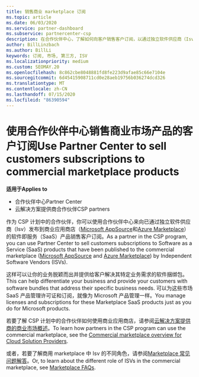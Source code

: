 ```yaml
---
title: 销售商业 marketplace 订阅
ms.topic: article
ms.date: 06/03/2020
ms.service: partner-dashboard
ms.subservice: partnercenter-csp
description: 在合作伙伴中心，了解如何向客户销售客户订阅，以通过独立软件供应商（Isv）发布到商业市场的 SaaS 产品。
author: BillLinzbach
ms.author: BillLi
keywords: 订阅, 市场, 第三方, ISV
ms.localizationpriority: medium
ms.custom: SEOMAY.20
ms.openlocfilehash: 8c862cbe8048881fd8fe223d9afae85c66e7104e
ms.sourcegitcommit: 6d45415908711cd0e28aeb19756b036274dcd326
ms.translationtype: MT
ms.contentlocale: zh-CN
ms.lasthandoff: 07/15/2020
ms.locfileid: "86390594"
---
```

# <a name="use-partner-center-to-sell-customers-subscriptions-to-commercial-marketplace-products"></a><span data-ttu-id="3dc45-104">使用合作伙伴中心销售商业市场产品的客户订阅</span><span class="sxs-lookup"><span data-stu-id="3dc45-104">Use Partner Center to sell customers subscriptions to commercial marketplace products</span></span>

<span data-ttu-id="3dc45-105">**适用于**</span><span class="sxs-lookup"><span data-stu-id="3dc45-105">**Applies to**</span></span>

- <span data-ttu-id="3dc45-106">合作伙伴中心</span><span class="sxs-lookup"><span data-stu-id="3dc45-106">Partner Center</span></span>
- <span data-ttu-id="3dc45-107">云解决方案提供商合作伙伴</span><span class="sxs-lookup"><span data-stu-id="3dc45-107">CSP partners</span></span>

<span data-ttu-id="3dc45-108">作为 CSP 计划中的合作伙伴，你可以使用合作伙伴中心来向已通过独立软件供应商（Isv）发布到商业应用商店（[Microsoft AppSource](https://appsource.microsoft.com/)和[Azure Marketplace](https://azuremarketplace.microsoft.com/)）的软件即服务（SaaS）产品销售客户订阅。</span><span class="sxs-lookup"><span data-stu-id="3dc45-108">As a partner in the CSP program, you can use Partner Center to sell customers subscriptions to Software as a Service (SaaS) products that have been published to the commercial marketplace ([Microsoft AppSource](https://appsource.microsoft.com/) and [Azure Marketplace](https://azuremarketplace.microsoft.com/)) by Independent Software Vendors (ISVs).</span></span>

<span data-ttu-id="3dc45-109">这样可以让你的业务脱颖而出并提供给客户解决其特定业务需求的软件捆绑包。</span><span class="sxs-lookup"><span data-stu-id="3dc45-109">This can help differentiate your business and provide your customers with software bundles that address their specific business needs.</span></span> <span data-ttu-id="3dc45-110">可以为这些市场 SaaS 产品管理许可证和订阅，就像为 Microsoft 产品管理一样。</span><span class="sxs-lookup"><span data-stu-id="3dc45-110">You manage licenses and subscriptions for these Marketplace SaaS products just as you do for Microsoft products.</span></span>

<span data-ttu-id="3dc45-111">若要了解 CSP 计划中的合作伙伴如何使用商业应用商店，请参阅[云解决方案提供商的商业市场概述](csp-commercial-marketplace-overview.md)。</span><span class="sxs-lookup"><span data-stu-id="3dc45-111">To learn how partners in the CSP program can use the commercial marketplace, see the [Commercial marketplace overview for Cloud Solution Providers](csp-commercial-marketplace-overview.md).</span></span>

<span data-ttu-id="3dc45-112">或者，若要了解商用 marketplace 中 Isv 的不同角色，请参阅[Marketplace 常见问题解答](https://docs.microsoft.com/azure/marketplace/marketplace-faq-publisher-guide)。</span><span class="sxs-lookup"><span data-stu-id="3dc45-112">Or, to learn about the different role of ISVs in the commercial marketplace, see [Marketplace FAQs](https://docs.microsoft.com/azure/marketplace/marketplace-faq-publisher-guide).</span></span>

